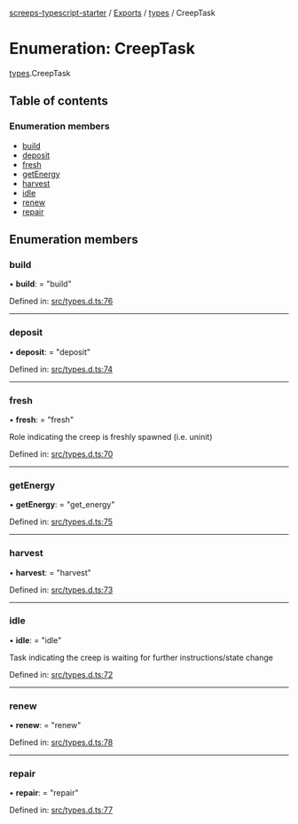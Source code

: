 [screeps-typescript-starter](../README.md) / [Exports](../modules.md) / [types](../modules/types.md) / CreepTask

# Enumeration: CreepTask

[types](../modules/types.md).CreepTask

## Table of contents

### Enumeration members

- [build](types.creeptask.md#build)
- [deposit](types.creeptask.md#deposit)
- [fresh](types.creeptask.md#fresh)
- [getEnergy](types.creeptask.md#getenergy)
- [harvest](types.creeptask.md#harvest)
- [idle](types.creeptask.md#idle)
- [renew](types.creeptask.md#renew)
- [repair](types.creeptask.md#repair)

## Enumeration members

### build

• **build**: = "build"

Defined in: [src/types.d.ts:76](https://github.com/Baelyk/screeps/blob/c7b9358/src/types.d.ts#L76)

___

### deposit

• **deposit**: = "deposit"

Defined in: [src/types.d.ts:74](https://github.com/Baelyk/screeps/blob/c7b9358/src/types.d.ts#L74)

___

### fresh

• **fresh**: = "fresh"

Role indicating the creep is freshly spawned (i.e. uninit)

Defined in: [src/types.d.ts:70](https://github.com/Baelyk/screeps/blob/c7b9358/src/types.d.ts#L70)

___

### getEnergy

• **getEnergy**: = "get\_energy"

Defined in: [src/types.d.ts:75](https://github.com/Baelyk/screeps/blob/c7b9358/src/types.d.ts#L75)

___

### harvest

• **harvest**: = "harvest"

Defined in: [src/types.d.ts:73](https://github.com/Baelyk/screeps/blob/c7b9358/src/types.d.ts#L73)

___

### idle

• **idle**: = "idle"

Task indicating the creep is waiting for further instructions/state change

Defined in: [src/types.d.ts:72](https://github.com/Baelyk/screeps/blob/c7b9358/src/types.d.ts#L72)

___

### renew

• **renew**: = "renew"

Defined in: [src/types.d.ts:78](https://github.com/Baelyk/screeps/blob/c7b9358/src/types.d.ts#L78)

___

### repair

• **repair**: = "repair"

Defined in: [src/types.d.ts:77](https://github.com/Baelyk/screeps/blob/c7b9358/src/types.d.ts#L77)
